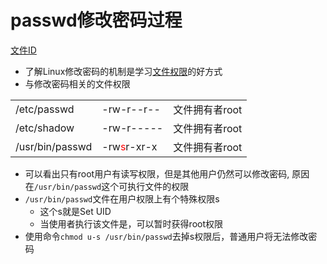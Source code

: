 # passwd修改密码过程

[文件ID](linux-file-id.md)

- 了解Linux修改密码的机制是学习[文件权限](linux-file-permission.md)的好方式
- 与修改密码相关的文件权限

<table align="center">
    <tr>
        <td>/etc/passwd</td>
        <td>-rw-r--r--</td>
        <td>文件拥有者root</td>
    </tr>
    <tr>
        <td>/etc/shadow</td>
        <td>-rw-r-----</td>
        <td>文件拥有者root</td>
    </tr>
    <tr>
        <td>/usr/bin/passwd</td>
        <td>-rw<font color="red">s</font>r-xr-x</td>
        <td>文件拥有者root</td>
    </tr>
</table>

- 可以看出只有root用户有读写权限，但是其他用户仍然可以修改密码, 原因在`/usr/bin/passwd`这个可执行文件的权限
- `/usr/bin/passwd`文件在用户权限上有个特殊权限s
  - 这个s就是Set UID
  - 当使用者执行该文件是，可以暂时获得root权限
- 使用命令`chmod u-s /usr/bin/passwd`去掉s权限后，普通用户将无法修改密码
